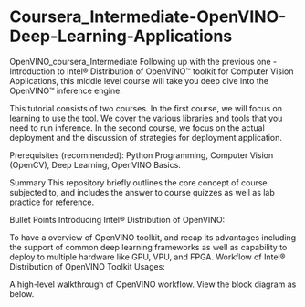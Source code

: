 # Coursera_Intermediate-OpenVINO-Deep-Learning-Applications
OpenVINO_coursera_Intermediate
Following up with the previous one - Introduction to Intel® Distribution of OpenVINO™ toolkit for Computer Vision Applications, this middle level course will take you deep dive into the OpenVINO™ inference engine.

This tutorial consists of two courses. In the first course, we will focus on learning to use the tool. We cover the various libraries and tools that you need to run inference. In the second course, we focus on the actual deployment and the discussion of strategies for deployment application.

Prerequisites (recommended): Python Programming, Computer Vision (OpenCV), Deep Learning, OpenVINO Basics.

Summary
This repository briefly outlines the core concept of course subjected to, and includes the answer to course quizzes as well as lab practice for reference.

Bullet Points
Introducing Intel® Distribution of OpenVINO:

To have a overview of OpenVINO toolkit, and recap its advantages including the support of common deep learning frameworks as well as capability to deploy to multiple hardware like GPU, VPU, and FPGA.
Workflow of Intel® Distribution of OpenVINO Toolkit Usages:

A high-level walkthrough of OpenVINO workflow. View the block diagram as below.
